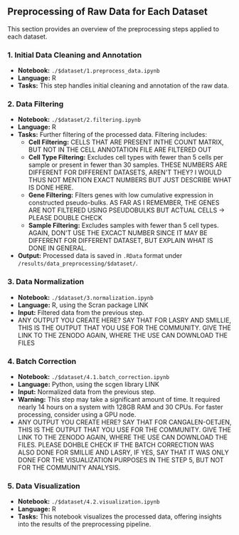 ## Preprocessing of Raw Data for Each Dataset

This section provides an overview of the preprocessing steps applied to each dataset.

### 1. Initial Data Cleaning and Annotation
- **Notebook:** `./$dataset/1.preprocess_data.ipynb`
- **Language:** R
- **Tasks:** This step handles initial cleaning and annotation of the raw data.

### 2. Data Filtering
- **Notebook:** `./$dataset/2.filtering.ipynb`
- **Language:** R
- **Tasks:** Further filtering of the processed data. Filtering includes:
  - **Cell Filtering:** CELLS THAT ARE PRESENT INTHE COUNT MATRIX, BUT NOT IN THE CELL ANNOTATION FILE ARE FILTERED OUT
  - **Cell Type Filtering:** Excludes cell types with fewer than 5 cells per sample or present in fewer than 30 samples. THESE NUMBERS ARE DIFFERENT FOR DIFFERENT DATASETS, AREN'T THEY? I WOULD THUS NOT MENTION EXACT NUMBERS BUT JUST DESCRIBE WHAT IS DONE HERE.
  - **Gene Filtering:** Filters genes with low cumulative expression in constructed pseudo-bulks. AS FAR AS I REMEMBER, THE GENES ARE NOT FILTERED USING PSEUDOBULKS BUT ACTUAL CELLS -> PLEASE DOUBLE CHECK
  - **Sample Filtering:** Excludes samples with fewer than 5 cell types. AGAIN, DON'T USE THE EXCACT NUMBER SINCE IT MAY BE DIFFERENT FOR DIFFERENT DATASET, BUT EXPLAIN WHAT IS DONE IN GENERAL.
- **Output:** Processed data is saved in `.RData` format under `/results/data_preprocessing/$dataset/`.

### 3. Data Normalization
- **Notebook:** `./$dataset/3.normalization.ipynb`
- **Language:** R, using the Scran package LINK
- **Input:** Filtered data from the previous step.
- ANY OUTPUT YOU CREATE HERE? SAY THAT FOR LASRY AND SMILLIE, THIS IS THE OUTPUT THAT YOU USE FOR THE COMMUNITY. GIVE THE LINK TO THE ZENODO AGAIN, WHERE THE USE CAN DOWNLOAD THE FILES

### 4. Batch Correction
- **Notebook:** `./$dataset/4.1.batch_correction.ipynb`
- **Language:** Python, using the scgen library LINK
- **Input:** Normalized data from the previous step.
- **Warning:** This step may take a significant amount of time. It required nearly 14 hours on a system with 128GB RAM and 30 CPUs. For faster processing, consider using a GPU node.
- ANY OUTPUT YOU CREATE HERE? SAY THAT FOR CANGALEN-OETJEN, THIS IS THE OUTPUT THAT YOU USE FOR THE COMMUNITY. GIVE THE LINK TO THE ZENODO AGAIN, WHERE THE USE CAN DOWNLOAD THE FILES. PLEASE DOHBLE CHECK IF THE BATCH CORRECTION WAS ALSO DONE FOR SMILLIE AND LASRY, IF YES, SAY THAT IT WAS ONLY DONE FOR THE VISUALIZATION PURPOSES IN THE STEP 5, BUT NOT FOR THE COMMUNITY ANALYSIS.

### 5. Data Visualization
- **Notebook:** `./$dataset/4.2.visualization.ipynb`
- **Language:** R
- **Tasks:** This notebook visualizes the processed data, offering insights into the results of the preprocessing pipeline.
